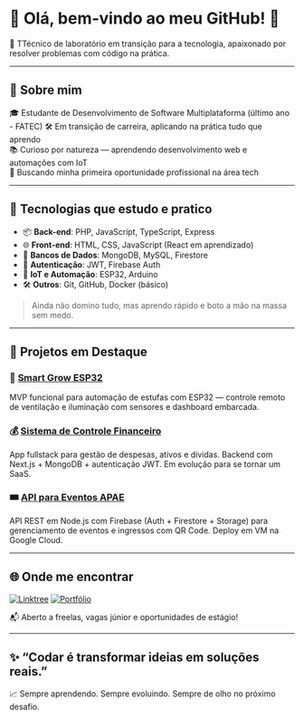 # 👋 Olá, bem-vindo ao meu GitHub! 🚀

🧪 TTécnico de laboratório em transição para a tecnologia, apaixonado por resolver problemas com código na prática.

---

## 🔎 Sobre mim

🎓 Estudante de Desenvolvimento de Software Multiplataforma (último ano - FATEC)
🛠️ Em transição de carreira, aplicando na prática tudo que aprendo  
📚 Curioso por natureza — aprendendo desenvolvimento web e automações com IoT  
💼 Buscando minha primeira oportunidade profissional na área tech  

---

## 🧠 Tecnologias que estudo e pratico

- 📦 **Back-end**: PHP, JavaScript, TypeScript, Express
- 🌐 **Front-end**: HTML, CSS, JavaScript (React em aprendizado)
- 🧰 **Bancos de Dados**: MongoDB, MySQL, Firestore
- 🔐 **Autenticação**: JWT, Firebase Auth
- 🤖 **IoT e Automação**: ESP32, Arduino
- 🛠️ **Outros**: Git, GitHub, Docker (básico)

> Ainda não domino tudo, mas aprendo rápido e boto a mão na massa sem medo.

---

## 🚀 Projetos em Destaque

### 🌱 [Smart Grow ESP32](https://github.com/RTeixe0/Smart-Grow_ESP32)
MVP funcional para automação de estufas com ESP32 — controle remoto de ventilação e iluminação com sensores e dashboard embarcada.

### 💰 [Sistema de Controle Financeiro](https://github.com/RTeixe0/controle-financeiro)
App fullstack para gestão de despesas, ativos e dívidas. Backend com Next.js + MongoDB + autenticação JWT. Em evolução para se tornar um SaaS.

### 🎟️ [API para Eventos APAE](https://github.com/RTeixe0/apae-backend)
API REST em Node.js com Firebase (Auth + Firestore + Storage) para gerenciamento de eventos e ingressos com QR Code. Deploy em VM na Google Cloud.

---

## 🌐 Onde me encontrar

[![Linktree](https://img.shields.io/badge/-Linktree-000?style=for-the-badge&logo=linktree)](https://linktr.ee/rteixe)
[![Portfólio](https://img.shields.io/badge/-Portfólio-000?style=for-the-badge&logo=vercel)](https://renanteixeira.free.nf)

📬 Aberto a freelas, vagas júnior e oportunidades de estágio!

---

## ✨ “Codar é transformar ideias em soluções reais.”

📈 Sempre aprendendo. Sempre evoluindo. Sempre de olho no próximo desafio.
